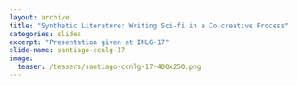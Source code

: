 ```yaml
---
layout: archive
title: "Synthetic Literature: Writing Sci-fi in a Co-creative Process"
categories: slides
excerpt: "Presentation given at INLG-17"
slide-name: santiago-ccnlg-17
image:
  teaser: /teasers/santiago-ccnlg-17-400x250.png
---
```

